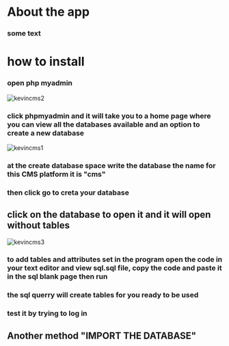 # About the app
### some text
# how to install
### open php myadmin
![kevincms2](https://github.com/CuriousEmmanuel/CMS/assets/107352649/4a13fa33-01cb-4fc5-83ad-c5dea0041740)

### click phpmyadmin and it will take you to a home page where you can view all the databases available and an option to create a new database

![kevincms1](https://github.com/CuriousEmmanuel/CMS/assets/107352649/787712ae-d888-4995-90ac-bfe00b7e4001)

### at the create database space write the database the name for this CMS platform it is "cms"
### then click go to creta your database 
## click on the database to open it and it will open without tables 
![kevincms3](https://github.com/CuriousEmmanuel/CMS/assets/107352649/6c4aeaf1-899d-41cf-bd8c-fbcba536e586)
### to add tables and attributes set in the program open the code in your text editor and view sql.sql file, copy the code and paste it in the sql blank page then run 
### the sql querry will create tables for you ready to be used 
### test it by trying to log in 
## Another method "IMPORT THE DATABASE"
